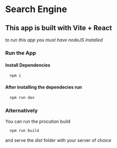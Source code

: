 # Search Engine

## This app is built with Vite + React

*to run this app you must have nodeJS installed*

### Run the App

#### Install Dependencies
```bash
  npm i
```

#### After installing the dependecies run

```bash
  npm run dev
```

### Alternatively

You can run the procution build

```bash
  npm run build
```

and serve the _dist_ folder with your server of choice